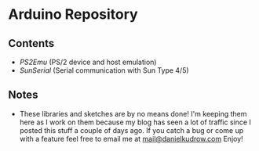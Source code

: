 # Arduino Repository #

## Contents ##
- *PS2Emu* (PS/2 device and host emulation)
- *SunSerial* (Serial communication with Sun Type 4/5)

## Notes ##
- These libraries and sketches are by no means done! I'm
	keeping them here as I work on them because my blog has seen
	a lot of traffic since I posted this stuff a couple of days
	ago. If you catch a bug or come up with a feature feel free
	to email me at
[mail@danielkudrow.com](mailto:mail@danielkudrow.com "mail@danielkudrow.com") 
	Enjoy!
